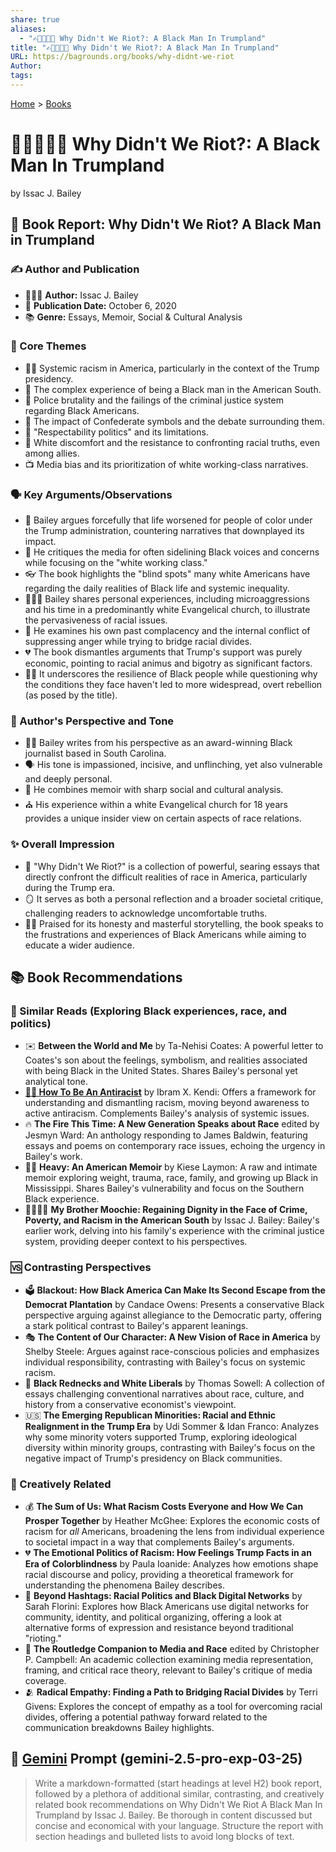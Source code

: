 ```yaml
---
share: true
aliases:
  - "✍🏿🇺🇸💔 Why Didn't We Riot?: A Black Man In Trumpland"
title: "✍🏿🇺🇸💔 Why Didn't We Riot?: A Black Man In Trumpland"
URL: https://bagrounds.org/books/why-didnt-we-riot
Author: 
tags: 
---
```

[Home](../index.md) > [Books](./index.md)  
# ✍🏿🇺🇸💔 Why Didn't We Riot?: A Black Man In Trumpland  
by Issac J. Bailey  
## 📖 Book Report: Why Didn't We Riot? A Black Man in Trumpland  
  
### ✍️ Author and Publication  
  
* 🧑🏾‍💼 **Author:** Issac J. Bailey  
* 📅 **Publication Date:** October 6, 2020  
* 📚 **Genre:** Essays, Memoir, Social & Cultural Analysis  
  
### 🎯 Core Themes  
  
* ✊🏾 Systemic racism in America, particularly in the context of the Trump presidency.  
* 🖤 The complex experience of being a Black man in the American South.  
* 🚨 Police brutality and the failings of the criminal justice system regarding Black Americans.  
* 🚩 The impact of Confederate symbols and the debate surrounding them.  
* 👔 "Respectability politics" and its limitations.  
* 😬 White discomfort and the resistance to confronting racial truths, even among allies.  
* 📺 Media bias and its prioritization of white working-class narratives.  
  
### 🗣️ Key Arguments/Observations  
  
* 📣 Bailey argues forcefully that life worsened for people of color under the Trump administration, countering narratives that downplayed its impact.  
* 📰 He critiques the media for often sidelining Black voices and concerns while focusing on the "white working class."  
* 👓 The book highlights the "blind spots" many white Americans have regarding the daily realities of Black life and systemic inequality.  
* 🧍🏾‍♂️ Bailey shares personal experiences, including microaggressions and his time in a predominantly white Evangelical church, to illustrate the pervasiveness of racial issues.  
* 🤔 He examines his own past complacency and the internal conflict of suppressing anger while trying to bridge racial divides.  
* 💔 The book dismantles arguments that Trump's support was purely economic, pointing to racial animus and bigotry as significant factors.  
* 💪🏾 It underscores the resilience of Black people while questioning why the conditions they face haven't led to more widespread, overt rebellion (as posed by the title).  
  
### 👤 Author's Perspective and Tone  
  
* ✍🏿 Bailey writes from his perspective as an award-winning Black journalist based in South Carolina.  
* 🗣️ His tone is impassioned, incisive, and unflinching, yet also vulnerable and deeply personal.  
* 📖 He combines memoir with sharp social and cultural analysis.  
* ⛪ His experience within a white Evangelical church for 18 years provides a unique insider view on certain aspects of race relations.  
  
### ✨ Overall Impression  
  
* 💯 "Why Didn't We Riot?" is a collection of powerful, searing essays that directly confront the difficult realities of race in America, particularly during the Trump era.  
* 🪞 It serves as both a personal reflection and a broader societal critique, challenging readers to acknowledge uncomfortable truths.  
* 👏🏾 Praised for its honesty and masterful storytelling, the book speaks to the frustrations and experiences of Black Americans while aiming to educate a wider audience.  
  
## 📚 Book Recommendations  
  
### 🤝 Similar Reads (Exploring Black experiences, race, and politics)  
  
* ✉️ **Between the World and Me** by Ta-Nehisi Coates: A powerful letter to Coates's son about the feelings, symbolism, and realities associated with being Black in the United States. Shares Bailey's personal yet analytical tone.  
* **[✊🏿 How To Be An Antiracist](./how-to-be-an-antiracist.md)** by Ibram X. Kendi: Offers a framework for understanding and dismantling racism, moving beyond awareness to active antiracism. Complements Bailey's analysis of systemic issues.  
* 🔥 **The Fire This Time: A New Generation Speaks about Race** edited by Jesmyn Ward: An anthology responding to James Baldwin, featuring essays and poems on contemporary race issues, echoing the urgency in Bailey's work.  
* 🏋🏾 **Heavy: An American Memoir** by Kiese Laymon: A raw and intimate memoir exploring weight, trauma, race, family, and growing up Black in Mississippi. Shares Bailey's vulnerability and focus on the Southern Black experience.  
* 👨‍👩‍👧‍👦 **My Brother Moochie: Regaining Dignity in the Face of Crime, Poverty, and Racism in the American South** by Issac J. Bailey: Bailey's earlier work, delving into his family's experience with the criminal justice system, providing deeper context to his perspectives.  
  
### 🆚 Contrasting Perspectives  
  
* 🗳️ **Blackout: How Black America Can Make Its Second Escape from the Democrat Plantation** by Candace Owens: Presents a conservative Black perspective arguing against allegiance to the Democratic party, offering a stark political contrast to Bailey's apparent leanings.  
* 🎭 **The Content of Our Character: A New Vision of Race in America** by Shelby Steele: Argues against race-conscious policies and emphasizes individual responsibility, contrasting with Bailey's focus on systemic racism.  
* 🤠 **Black Rednecks and White Liberals** by Thomas Sowell: A collection of essays challenging conventional narratives about race, culture, and history from a conservative economist's viewpoint.  
* 🇺🇸 **The Emerging Republican Minorities: Racial and Ethnic Realignment in the Trump Era** by Udi Sommer & Idan Franco: Analyzes why some minority voters supported Trump, exploring ideological diversity within minority groups, contrasting with Bailey's focus on the negative impact of Trump's presidency on Black communities.  
  
### 🎨 Creatively Related  
  
* 💰 **The Sum of Us: What Racism Costs Everyone and How We Can Prosper Together** by Heather McGhee: Explores the economic costs of racism for *all* Americans, broadening the lens from individual experience to societal impact in a way that complements Bailey's arguments.  
* 💔 **The Emotional Politics of Racism: How Feelings Trump Facts in an Era of Colorblindness** by Paula Ioanide: Analyzes how emotions shape racial discourse and policy, providing a theoretical framework for understanding the phenomena Bailey describes.  
* 📱 **Beyond Hashtags: Racial Politics and Black Digital Networks** by Sarah Florini: Explores how Black Americans use digital networks for community, identity, and political organizing, offering a look at alternative forms of expression and resistance beyond traditional "rioting."  
* 📰 **The Routledge Companion to Media and Race** edited by Christopher P. Campbell: An academic collection examining media representation, framing, and critical race theory, relevant to Bailey's critique of media coverage.  
* 🫂 **Radical Empathy: Finding a Path to Bridging Racial Divides** by Terri Givens: Explores the concept of empathy as a tool for overcoming racial divides, offering a potential pathway forward related to the communication breakdowns Bailey highlights.  
  
## 💬 [Gemini](../software/gemini.md) Prompt (gemini-2.5-pro-exp-03-25)  
> Write a markdown-formatted (start headings at level H2) book report, followed by a plethora of additional similar, contrasting, and creatively related book recommendations on Why Didn't We Riot A Black Man In Trumpland by Issac J. Bailey. Be thorough in content discussed but concise and economical with your language. Structure the report with section headings and bulleted lists to avoid long blocks of text.
